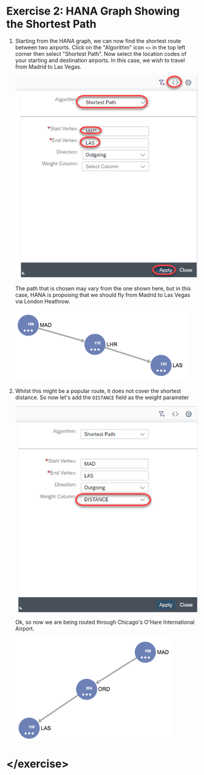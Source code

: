 # Exercise 2: HANA Graph Showing the Shortest Path

1. Starting from the HANA graph, we can now find the shortest route between two airports.  Click on the "Algorithm" icon `<>` in the top left corner then select "Shortest Path".  Now select the location codes of your starting and destination airports.  In this case, we wish to travel from Madrid to Las Vegas.

    ![Shortest Path](./img/Ex2_001_Shortest_Path.png)


    The path that is chosen may vary from the one shown here, but in this case, HANA is proposing that we should fly from Madrid to Las Vegas via London Heathrow.

    ![Via Panama](./img/Ex2_002_Via_Heathrow.png)
    
1. Whilst this might be a popular route, it does not cover the shortest distance.  So now let's add the `DISTANCE` field as the weight parameter

    ![Shortest Path](./img/Ex2_003_Shortest_Path.png)

    Ok, so now we are being routed through Chicago's O'Hare International Airport.
   
    ![Shortest Path](./img/Ex2_004_Via_Chicago.png)

# \</exercise>
